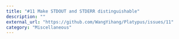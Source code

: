 ```yaml
---
title: "#11 Make STDOUT and STDERR distinguishable"
description: ""
external_url: "https://github.com/WangYihang/Platypus/issues/11"
category: "Miscellaneous"
---
```

